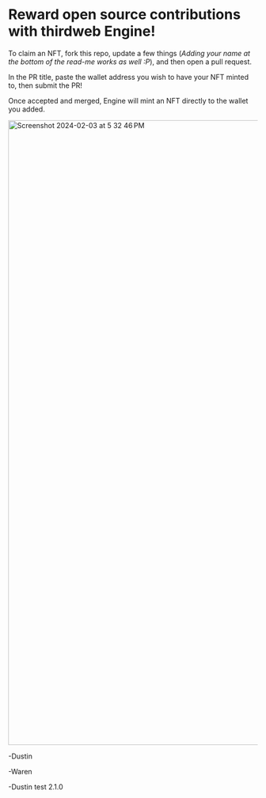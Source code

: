 # Reward open source contributions with thirdweb Engine!

To claim an NFT, fork this repo, update a few things (_Adding your name at the bottom of the read-me works as well :P_), and then open a pull request. 

In the PR title, paste the wallet address you wish to have your NFT minted to, then submit the PR!

Once accepted and merged, Engine will mint an NFT directly to the wallet you added. 

<img width="1264" alt="Screenshot 2024-02-03 at 5 32 46 PM" src="https://github.com/DustinTurska/github-Engine-rewards/assets/135719141/e0a85a45-ccdb-436b-a118-8d06cc089f08">

-Dustin

-Waren

-Dustin test 2.1.0
